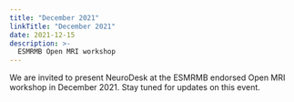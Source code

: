 ```yaml
---
title: "December 2021"
linkTitle: "December 2021"
date: 2021-12-15
description: >-
  ESMRMB Open MRI workshop
---
```


We are invited to present NeuroDesk at the ESMRMB endorsed Open MRI workshop in December 2021. Stay tuned for updates on this event. 